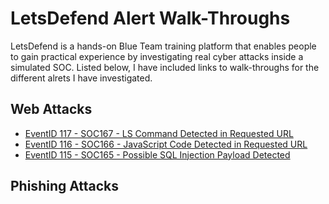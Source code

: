 # LetsDefend Alert Walk-Throughs

LetsDefend is a hands-on Blue Team training platform that enables people to gain practical experience by investigating real cyber attacks inside a simulated SOC. Listed below, I have included links to walk-throughs for the different alrets I have investigated.

## Web Attacks

- [EventID 117 - SOC167 - LS Command Detected in Requested URL](https://github.com/emann615/LetsDefendAlerts/blob/main/Walk-Throughs/SOC167%20LS%20Command%20Detected%20in%20Requested%20URL.md)
- [EventID 116 - SOC166 - JavaScript Code Detected in Requested URL](https://github.com/emann615/LetsDefendAlerts/blob/main/Walk-Throughs/SOC166%20JavaScript%20Code%20Detected%20in%20Requested%20URL.md)
- [EventID 115 - SOC165 - Possible SQL Injection Payload Detected](https://github.com/emann615/LetsDefendAlerts/blob/main/Walk-Throughs/SOC165%20Possible%20SQL%20Injection%20Payload%20Detected.md)

## Phishing Attacks
